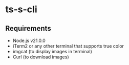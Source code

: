# ts-s-cli

## Requirements

- Node.js v21.0.0
- iTerm2 or any other terminal that supports true color
- imgcat (to display images in terminal)
- Curl (to download images)
